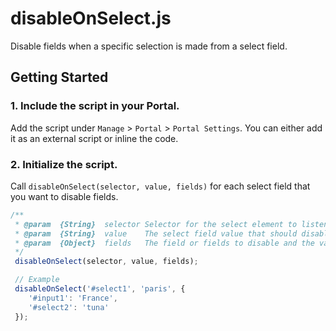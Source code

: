 # disableOnSelect.js

Disable fields when a specific selection is made from a select field.

## Getting Started

### 1. Include the script in your Portal.

Add the script under `Manage` > `Portal` > `Portal Settings`. You can either add it as an external script or inline the code.

### 2. Initialize the script.

Call `disableOnSelect(selector, value, fields)` for each select field that you want to disable fields.

```js
/**
 * @param  {String}  selector Selector for the select element to listen for changes on
 * @param  {String}  value    The select field value that should disable other fields
 * @param  {Object}  fields   The field or fields to disable and the value to set for them
 */
 disableOnSelect(selector, value, fields);

 // Example
 disableOnSelect('#select1', 'paris', {
 	'#input1': 'France',
 	'#select2': 'tuna'
 });
```